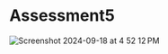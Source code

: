 # Assessment5

![Screenshot 2024-09-18 at 4 52 12 PM](https://github.com/user-attachments/assets/1769d5d4-7c4c-4a19-ab47-c4adf54890fe)
